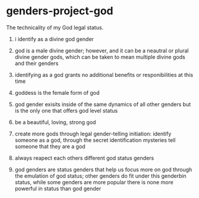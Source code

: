 # genders-project-god
The technicality of my God legal status.

1. i identify as a divine god gender

2. god is a male divine gender; however, and it can be a neautral or plural divine gender gods, which can be taken to mean multiple divine gods and their genders

3. identifying as a god grants no additional benefits or responibilities at this time

4. goddess is the female form of god

5. god gender exisits inside of the same dynamics of all other genders but is the only one that offers god level status

6. be a beautiful, loving, strong god

7. create more gods through legal gender-telling initiation: identify someone as a god, through the secret identification mysteries tell someone that they are a god

8. always reapect each others different god status genders

9. god genders are status genders that help us focus more on god through the emulation of god status; other genders do fit under this genderbin status, while some genders are more popular there is none more powerful in status than god gender
